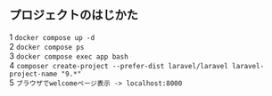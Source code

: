 ## プロジェクトのはじかた

1 `docker compose up -d`  
2 `docker compose ps`  
3 `docker compose exec app bash`  
4 `composer create-project --prefer-dist laravel/laravel laravel-project-name "9.*"`  
5 `ブラウザでwelcomeページ表示 -> localhost:8000`
